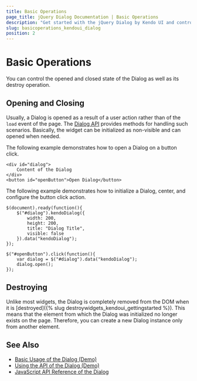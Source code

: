 ```yaml
---
title: Basic Operations
page_title: jQuery Dialog Documentation | Basic Operations
description: "Get started with the jQuery Dialog by Kendo UI and control its opened, closed, and destroyed state."
slug: basicoperations_kendoui_dialog
position: 2
---
```


# Basic Operations

You can control the opened and closed state of the Dialog as well as its destroy operation.  

## Opening and Closing

Usually, a Dialog is opened as a result of a user action rather than of the `load` event of the page. The [Dialog API](/api/javascript/ui/dialog) provides methods for handling such scenarios. Basically, the widget can be initialized as non-visible and can opened when needed.

The following example demonstrates how to open a Dialog on a button click.

    <div id="dialog">
        Content of the Dialog
    </div>
    <button id="openButton">Open Dialog</button>

The following example demonstrates how to initialize a Dialog, center, and configure the button click action.

    $(document).ready(function(){
        $("#dialog").kendoDialog({
            width: 200,
            height: 200,
            title: "Dialog Title",
            visible: false
        }).data("kendoDialog");
    });

    $("#openButton").click(function(){
        var dialog = $("#dialog").data("kendoDialog");
        dialog.open();
    });

## Destroying

Unlike most widgets, the Dialog is completely removed from the DOM when it is [destroyed]({% slug destroywidgets_kendoui_gettingstarted %}). This means that the element from which the Dialog was initialized no longer exists on the page. Therefore, you can create a new Dialog instance only from another element.

## See Also

* [Basic Usage of the Dialog (Demo)](https://demos.telerik.com/kendo-ui/dialog/index)
* [Using the API of the Dialog (Demo)](https://demos.telerik.com/kendo-ui/dialog/api)
* [JavaScript API Reference of the Dialog](/api/javascript/ui/dialog)
